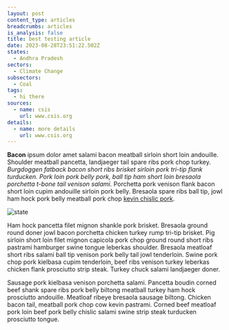```yaml
---
layout: post
content_type: articles
breadcrumbs: articles
is_analysis: false
title: best testing article
date: 2023-08-28T23:51:22.502Z
states:
  - Andhra Pradesh
sectors:
  - Climate Change
subsectors:
  - Coal
tags:
  - hi there
sources:
  - name: csis
    url: www.csis.org
details:
  - name: more details
    url: www.csis.org
---
```

**Bacon** ipsum dolor amet salami bacon meatball sirloin short loin andouille.  Shoulder meatball pancetta, landjaeger tail spare ribs pork chop turkey.  *Burgdoggen fatback bacon short ribs brisket sirloin pork tri-tip flank turducken.  Pork loin pork belly pork, ball tip ham short loin bresaola porchetta t-bone tail venison salami.*  Porchetta pork venison flank bacon short loin cupim andouille sirloin pork belly.  Bresaola spare ribs ball tip, jowl ham hock pork belly meatball pork chop [kevin chislic pork](www.csis.org).

![state](/uploads/g_oped_26th_web.jpg "State")

Ham hock pancetta filet mignon shankle pork brisket.  Bresaola ground round doner jowl bacon porchetta chicken turkey rump tri-tip brisket.  Pig sirloin short loin filet mignon capicola pork chop ground round short ribs pastrami hamburger swine tongue leberkas shoulder.  Bresaola meatloaf short ribs salami ball tip venison pork belly tail jowl tenderloin.  Swine pork chop pork kielbasa cupim tenderloin, beef ribs venison turkey leberkas chicken flank prosciutto strip steak.  Turkey chuck salami landjaeger doner.

Sausage pork kielbasa venison porchetta salami.  Pancetta boudin corned beef shank spare ribs pork belly biltong meatball turkey ham hock prosciutto andouille.  Meatloaf ribeye bresaola sausage biltong.  Chicken bacon tail, meatball pork chop cow kevin pastrami.  Corned beef meatloaf pork loin beef pork belly chislic salami swine strip steak turducken prosciutto tongue.